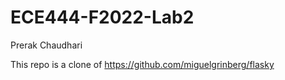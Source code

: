 # ECE444-F2022-Lab2

Prerak Chaudhari

This repo is a clone of https://github.com/miguelgrinberg/flasky